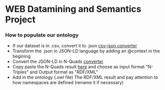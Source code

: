 # WEB Datamining and Semantics Project

### How to populate our ontology

- If our dataset is in .csv, convert it to .json [csv-json converter](https://www.convertcsv.com/csv-to-json.htm)
- Transform the .json in JSON-LD language by adding an @context in the begining
- Convert the JSON-LD in N-Quads [converter](https://json-ld.org/playground)
- Copy paste the N-Quads result [here](https://www.easyrdf.org/converter) and choose as input format "N-Triples" and Output format as "RDF/XML"
- Add in the ontology (.owl file) The RDF/XML result and pay attention to how namespaces are defined (rename it if necessary)
